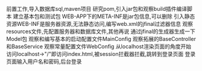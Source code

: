 前置工作,导入数据库sql,maven项目
研究pom,引入jar包和观察build插件编译脚本
建立基本包和测试包
WEB-APP下的META-INF是jar包信息,可以删除
引入静态资源WEB-INF是服务器资源,无法静态访问,编写web.xml的jfinal过滤器信息
观察resources文件,先配置服务器和数据库文件,其他再说
通过jfinal的生成器生成一下Model包
观察和编写基本的启动配置文件MainConfig
观察拓展的BaseController和BaseService
观察常量配置文件WebConfig
从localhost渲染页面的角度开始
访问localhost->"/"即访问index.html,被session拦截器拦截,跳转到登录页面
登录页面输入用户名和密码,后台登录
